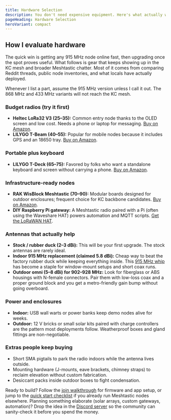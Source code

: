 ```yaml
---
title: Hardware Selection
description: You don't need expensive equipment. Here's what actually works for KC mesh, organized by budget and use case.
pageHeading: Hardware Selection
heroVariant: compact
---
```


## How I evaluate hardware

The quick win is getting any 915 MHz node online fast, then upgrading once the
spot proves useful. What follows is gear that keeps showing up in the KC mesh
and broader Meshtastic chatter. Most of it comes from comparing Reddit threads,
public node inventories, and what locals have actually deployed.

Whenever I list a part, assume the 915 MHz version unless I call it out. The 868
MHz and 433 MHz variants will not reach the KC mesh.

### Budget radios (try it first)

- **Heltec LoRa32 V3 ($25–$35):** Common entry node thanks to the OLED screen
  and low cost. Needs a phone or laptop for messaging. [Buy on Amazon](https://www.amazon.com/dp/B0DG5F1YNX?tag=jeremyfuksa00-20).
- **LILYGO T-Beam ($40–$55):** Popular for mobile nodes because it includes GPS
  and an 18650 tray. [Buy on Amazon](https://a.co/d/1Wo3rXa).

### Portable plus keyboard

- **LILYGO T-Deck ($65–$75):** Favored by folks who want a standalone keyboard
  and screen without carrying a phone. [Buy on Amazon](https://www.amazon.com/dp/B0FBGTYQH3?tag=jeremyfuksa00-20).

### Infrastructure-ready nodes

- **RAK WisBlock Meshtastic ($70–$90):** Modular boards designed for outdoor
  enclosures; frequent choice for KC backbone candidates.
  [Buy on Amazon](https://a.co/d/5Zitq0n).
- **DIY Raspberry Pi gateway:** A Meshtastic radio paired with a Pi (often using
  the Waveshare HAT) powers automation and MQTT scripts. [Get the LoRaWAN HAT](https://www.waveshare.com/sx1262-lorawan-hat.htm).

### Antennas that actually help

- **Stock / rubber duck (2–3 dBi):** This will be your first upgrade. The stock antennas are rarely ideal.
- **Indoor 915 MHz replacement (claimed 5.8 dBi):** Cheap way to beat the
  factory rubber duck while keeping everything inside. This
  [915 MHz whip](https://www.amazon.com/dp/B0D3KPFVH3?tag=jeremyfuksa00-20) has
  become a staple for window-mount setups and short coax runs.
- **Outdoor omni (5–8 dBi) for 902–928 MHz:** Look for fiberglass or ABS
  housings with N-female connectors. Pair them with low-loss coax and a proper ground block and you get a
  metro-friendly gain bump without going overboard.

### Power and enclosures

- **Indoor:** USB wall warts or power banks keep demo nodes alive for weeks.
- **Outdoor:** 12 V bricks or small solar kits paired with charge controllers are
  the pattern most deployments follow. Weatherproof boxes and gland fittings
  are non-negotiable.

### Extras people keep buying

- Short SMA pigtails to park the radio indoors while the antenna lives outside.
- Mounting hardware (J-mounts, eave brackets, chimney straps) to reclaim
  elevation without custom fabrication.
- Desiccant packs inside outdoor boxes to fight condensation.

Ready to build? Follow the [join walkthrough](/get-started/join) for firmware and
app setup, or jump to the [quick start checklist](/get-started/quick-start) if
you already run Meshtastic nodes elsewhere. Planning something elaborate (solar
arrays, custom gateways, automation)? Drop the idea in the
[Discord server](https://discord.gg/eP5VSPKU) so the community can sanity-check
it before you spend the money.
